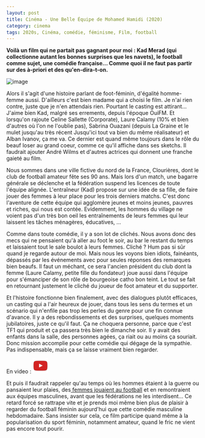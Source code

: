 ```yaml
---
layout: post
title: Cinéma - Une Belle Équipe de Mohamed Hamidi (2020)
category: cinema
tags: 2020s, Cinéma, comédie, féminisme, Film, football
---
```

**Voilà un film qui ne partait pas gagnant pour moi : Kad Merad (qui collectionne autant les bonnes surprises que les navets), le football comme sujet, une comédie française... Comme quoi il ne faut pas partir sur des à-priori et des qu'en-dira-t-on.**

![image](https://filedn.eu/llqi9IBxlYouGRXYG2xlROb/img/2020/unebelleequipe.jpg)

Alors il s'agit d'une histoire parlant de foot-féminin, d'égalité homme-femme aussi. D'ailleurs c'est bien madame qui a choisi le film. Je n'ai rien contre, juste que je n'en attendais rien. Pourtant le casting est attirant... J'aime bien Kad, malgré ses errements, depuis l'époque OuiFM. Et lorsqu'on rajoute Celine Sallette (Corporate), Laure Calamy (10% et bien d'autres où l'on ne l'oublie pas), Sabrina Ouazani (depuis La Graine et le mulet jusqu'au très récent Jusqu'ici tout va bien du même réalisateur) et Alban Ivanov, ça me va. Ce dernier est quand même toujours dans le rôle du beauf loser au grand coeur, comme ce qu'il affiche dans ses sketchs. Il faudrait ajouter André Wilms et d'autres actrices qui donnent une franche gaieté au film.

Nous sommes dans une ville fictive du nord de la France, Clourières, dont le club de football amateur fête ses 90 ans. Mais lors d'un match, une bagarre générale se déclenche et la fédération suspend les licences de toute l'équipe alignée. L'entraîneur (Kad) propose sur une idée de sa fille, de faire jouer des femmes à leur place pour les trois derniers matchs. C'est donc l'aventure de cette équipe qui agglomère jeunes et moins jeunes, pauvres et riches, qui nous est contée. Evidemment, les hommes du village ne voient pas d'un très bon oeil les entraînements de leurs femmes qui leur laissent les tâches ménagères, éducatives, ...

Comme dans toute comédie, il y a son lot de clichés. Nous avons donc des mecs qui ne pensaient qu'à aller au foot le soir, au bar le restant du temps et laissaient tout le sale boulot à leurs femmes. Cliché ? Hum pas si sûr quand je regarde autour de moi. Mais nous les voyons bien idiots, fainéants, dépassés par les événements avec pour seules réponses des remarques bien beaufs. Il faut un méchant, ce sera l'ancien président du club dont la femme (Laure Calamy, petite fille du fondateur) joue aussi dans l'équipe pour s'émanciper de son rôle de bourgeoise catho bon teint. Le tout se fait en retournant justement le cliché du joueur de foot amateur et du supporter. 

Et l'histoire fonctionne bien finalement, avec des dialogues plutôt efficaces, un casting qui a l'air heureux de jouer, dans tous les sens du termes et un scénario qui n'enfile pas trop les perles du genre pour une fin connue d'avance. Il y a des rebondissements et des surprises, quelques moments jubilatoires, juste ce qu'il faut. Ça ne choquera personne, parce que c'est TF1 qui produit et ça passera très bien le dimanche soir. Il y avait des enfants dans la salle, des personnes agées, ça riait ou au moins ça souriait. Donc mission accomplie pour cette comédie qui dégage de la sympathie. Pas indispensable, mais ça se laisse vraiment bien regarder. 

En video : [![video](/images/youtube.png)](https://www.youtube.com/watch?v=aBW9pX1d_Mk)

Et puis il faudrait rappeler qu'au temps où les hommes étaient à la guerre ou pansaient leur plaies, des<a href="https://fr.wikipedia.org/wiki/Football_féminin#Des_origines_aux_années_1960"> femmes jouaient au football</a> et en remontraient aux équipes masculines, avant que les fédérations ne les interdisent... Ce retard forcé se rattrape vite et je prends moi même bien plus de plaisir à regarder du football féminin aujourd'hui que cette comédie masculine hebdomadaire. Sans insister sur cela, ce film participe quand même à la popularisation du sport féminin, notamment amateur, quand le fric ne vient pas encore tout pourir.


